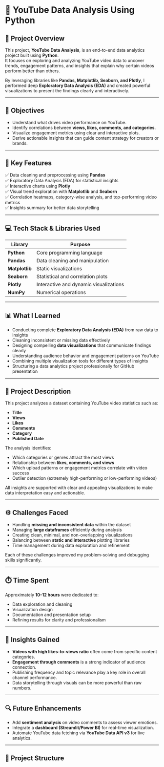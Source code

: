 # 🎥 YouTube Data Analysis Using Python

## 📌 Project Overview
This project, **YouTube Data Analysis**, is an end-to-end data analytics project built using **Python**.  
It focuses on exploring and analyzing YouTube video data to uncover trends, engagement patterns, and insights that explain why certain videos perform better than others.  

By leveraging libraries like **Pandas, Matplotlib, Seaborn, and Plotly**, I performed deep **Exploratory Data Analysis (EDA)** and created powerful visualizations to present the findings clearly and interactively.

---

## 🎯 Objectives
- Understand what drives video performance on YouTube.
- Identify correlations between **views, likes, comments, and categories**.
- Visualize engagement metrics using clear and interactive plots.
- Derive actionable insights that can guide content strategy for creators or brands.

---

## 🧩 Key Features
✅ Data cleaning and preprocessing using **Pandas**  
✅ Exploratory Data Analysis (EDA) for statistical insights  
✅ Interactive charts using **Plotly**  
✅ Visual trend exploration with **Matplotlib** and **Seaborn**  
✅ Correlation heatmaps, category-wise analysis, and top-performing video metrics  
✅ Insights summary for better data storytelling  

---

## 💻 Tech Stack & Libraries Used
| Library | Purpose |
|----------|----------|
| **Python** | Core programming language |
| **Pandas** | Data cleaning and manipulation |
| **Matplotlib** | Static visualizations |
| **Seaborn** | Statistical and correlation plots |
| **Plotly** | Interactive and dynamic visualizations |
| **NumPy** | Numerical operations |

---

## 📊 What I Learned
- Conducting complete **Exploratory Data Analysis (EDA)** from raw data to insights  
- Cleaning inconsistent or missing data effectively  
- Designing compelling **data visualizations** that communicate findings clearly  
- Understanding audience behavior and engagement patterns on YouTube  
- Combining multiple visualization tools for different types of insights  
- Structuring a data analytics project professionally for GitHub presentation  

---

## 📘 Project Description
This project analyzes a dataset containing YouTube video statistics such as:
- **Title**
- **Views**
- **Likes**
- **Comments**
- **Category**
- **Published Date**

The analysis identifies:
- Which categories or genres attract the most views  
- Relationship between **likes, comments, and views**  
- Which upload patterns or engagement metrics correlate with video success  
- Outlier detection (extremely high-performing or low-performing videos)  

All insights are supported with clear and appealing visualizations to make data interpretation easy and actionable.

---

## ⚙️ Challenges Faced
- Handling **missing and inconsistent data** within the dataset  
- Managing **large dataframes** efficiently during analysis  
- Creating clean, minimal, and non-overlapping visualizations  
- Balancing between **static and interactive** plotting libraries  
- Time management during data exploration and refinement  

Each of these challenges improved my problem-solving and debugging skills significantly.

---

## ⏱️ Time Spent
Approximately **10–12 hours** were dedicated to:
- Data exploration and cleaning  
- Visualization design  
- Documentation and presentation setup  
- Refining results for clarity and professionalism  

---

## 🧠 Insights Gained
- **Videos with high likes-to-views ratio** often come from specific content categories.  
- **Engagement through comments** is a strong indicator of audience connection.  
- Publishing frequency and topic relevance play a key role in overall channel performance.  
- Data storytelling through visuals can be more powerful than raw numbers.  

---

## 🔍 Future Enhancements
- Add **sentiment analysis** on video comments to assess viewer emotions.  
- Integrate a **dashboard (Streamlit/Power BI)** for real-time visualization.  
- Automate YouTube data fetching via **YouTube Data API v3** for live analytics.

---

## 📂 Project Structure
